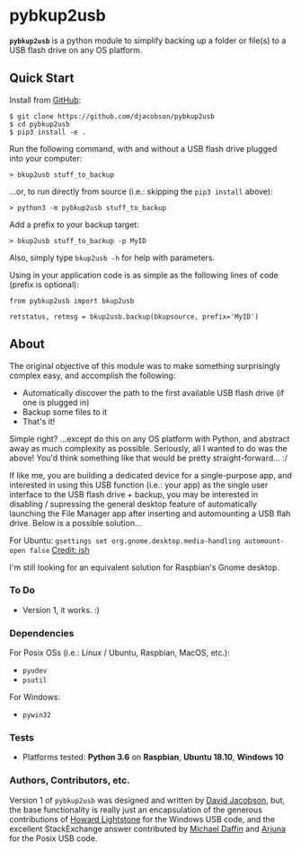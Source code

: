 # pybkup2usb

**`pybkup2usb`** is a python module to simplify backing up a folder or file(s) to a USB flash drive on any OS platform.

## Quick Start

Install from [GitHub](https://github.com/djacobson/pybkup2usb):
```
$ git clone https://github.com/djacobson/pybkup2usb
$ cd pybkup2usb
$ pip3 install -e .
```

Run the following command, with and without a USB flash drive plugged into your computer:
```
> bkup2usb stuff_to_backup
```

...or, to run directly from source (i.e.: skipping the ``pip3 install`` above):

```
> python3 -m pybkup2usb stuff_to_backup
```

Add a prefix to your backup target:

```
> bkup2usb stuff_to_backup -p MyID
```

Also, simply type ``bkup2usb -h`` for help with parameters.

Using in your application code is as simple as the following lines of code (prefix is optional):

```
from pybkup2usb import bkup2usb

retstatus, retmsg = bkup2usb.backup(bkupsource, prefix='MyID')
```

## About

The original objective of this module was to make something surprisingly complex easy, and accomplish the following:

- Automatically discover the path to the first available USB flash drive (if one is plugged in)
- Backup some files to it
- That's it!

Simple right? ...except do this on any OS platform with Python, and abstract away as much complexity as possible. Seriously, all I wanted to do was the above! You'd think something like that would be pretty straight-forward... :/

If like me, you are building a dedicated device for a single-purpose app, and interested in using this USB function (i.e.: your app) as the single user interface to the USB flash drive + backup, you may be interested in disabling / supressing the general desktop feature of automatically launching the File Manager app after inserting and automounting a USB flah drive. Below is a possible solution...

For Ubuntu:
``gsettings set org.gnome.desktop.media-handling automount-open false`` [Credit: ish](https://askubuntu.com/questions/191527/disable-auto-opening-nautilus-window-after-auto-mount)

I'm still looking for an equivalent solution for Raspbian's Gnome desktop.

### To Do

- Version 1, it works. :)

### Dependencies

For Posix OSs (i.e.: Linux / Ubuntu, Raspbian, MacOS, etc.):

- ``pyudev``
- ``psutil``

For Windows:

- ``pywin32``

### Tests

- Platforms tested: **Python 3.6** on **Raspbian**, **Ubuntu 18.10**, **Windows 10**

### Authors, Contributors, etc.

Version 1 of `pybkup2usb` was designed and written by [David Jacobson](http://blog.jacobsonhome.com/), but, the base functionality is really just an encapsulation of the generous contributions of [Howard Lightstone](https://mail.python.org/pipermail/python-win32/2006-December/005406.html) for the Windows USB code, and the excellent StackExchange answer contributed by [Michael Daffin](https://unix.stackexchange.com/questions/294553/location-of-automounted-usb-devices) and [Arjuna](https://stackoverflow.com/questions/4273252/detect-inserted-usb-on-windows) for the Posix USB code.
